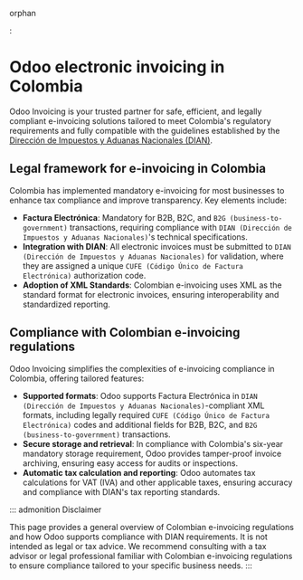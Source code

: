 orphan

:   

# Odoo electronic invoicing in Colombia

Odoo Invoicing is your trusted partner for safe, efficient, and legally
compliant e-invoicing solutions tailored to meet Colombia\'s regulatory
requirements and fully compatible with the guidelines established by the
[Dirección de Impuestos y Aduanas Nacionales
(DIAN)](https://www.dian.gov.co/).

## Legal framework for e-invoicing in Colombia

Colombia has implemented mandatory e-invoicing for most businesses to
enhance tax compliance and improve transparency. Key elements include:

- **Factura Electrónica**: Mandatory for B2B, B2C, and
  `B2G (business-to-government)`
  transactions, requiring compliance with
  `DIAN (Dirección de Impuestos y Aduanas
  Nacionales)`\'s technical
  specifications.
- **Integration with DIAN**: All electronic invoices must be submitted
  to `DIAN (Dirección de
  Impuestos y Aduanas Nacionales)` for
  validation, where they are assigned a unique `CUFE
  (Código Único de Factura Electrónica)`
  authorization code.
- **Adoption of XML Standards**: Colombian e-invoicing uses XML as the
  standard format for electronic invoices, ensuring interoperability and
  standardized reporting.

## Compliance with Colombian e-invoicing regulations

Odoo Invoicing simplifies the complexities of e-invoicing compliance in
Colombia, offering tailored features:

- **Supported formats**: Odoo supports Factura Electrónica in
  `DIAN (Dirección de Impuestos y
  Aduanas Nacionales)`-compliant XML
  formats, including legally required `CUFE (Código Único
  de Factura Electrónica)` codes and
  additional fields for B2B, B2C, and `B2G
  (business-to-government)` transactions.
- **Secure storage and retrieval**: In compliance with Colombia\'s
  six-year mandatory storage requirement, Odoo provides tamper-proof
  invoice archiving, ensuring easy access for audits or inspections.
- **Automatic tax calculation and reporting**: Odoo automates tax
  calculations for VAT (IVA) and other applicable taxes, ensuring
  accuracy and compliance with DIAN\'s tax reporting standards.


::: admonition
Disclaimer

This page provides a general overview of Colombian e-invoicing
regulations and how Odoo supports compliance with DIAN requirements. It
is not intended as legal or tax advice. We recommend consulting with a
tax advisor or legal professional familiar with Colombian e-invoicing
regulations to ensure compliance tailored to your specific business
needs.
:::
